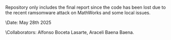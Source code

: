 Repository only includes the  final report since the code has been lost due to the recent ramsomware attack on MathWorks and some local issues.

\Date: May 28th 2025

\Collaborators: Alfonso Boceta Lasarte, Araceli Baena Baena.
